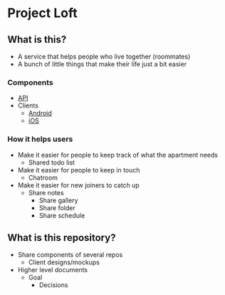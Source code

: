 # Project Loft

## What is this?

- A service that helps people who live together (roommates)
- A bunch of little things that make their life just a bit easier

### Components

- [API](https://github.com/louistsaitszho/Loft-API)
- Clients
  - [Android](https://github.com/louistsaitszho/Loft-Android)
  - [iOS](https://github.com/louistsaitszho/Loft-iOS)

### How it helps users

- Make it easier for people to keep track of what the apartment needs
  - Shared todo list
- Make it easier for people to keep in touch
  - Chatroom
- Make it easier for new joiners to catch up
  - Share notes
    - Share gallery
    - Share folder
    - Share schedule

## What is this repository?

- Share components of several repos
  - Client designs/mockups
- Higher level documents
  - Goal
    - Decisions